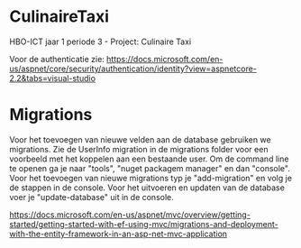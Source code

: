 # CulinaireTaxi
HBO-ICT jaar 1 periode 3 - Project: Culinaire Taxi

Voor de authenticatie zie: 
https://docs.microsoft.com/en-us/aspnet/core/security/authentication/identity?view=aspnetcore-2.2&tabs=visual-studio


# Migrations

Voor het toevoegen van nieuwe velden aan de database gebruiken we migrations. Zie de UserInfo migration in de migrations folder voor een voorbeeld met het koppelen aan een bestaande user. Om de command line te openen ga je naar "tools", "nuget packagem manager" en dan "console". Voor het toevoegen van nieuwe migrations typ je "add-migration" en volg je de stappen in de console. Voor het uitvoeren en updaten van de database voer je "update-database" uit in de console.


https://docs.microsoft.com/en-us/aspnet/mvc/overview/getting-started/getting-started-with-ef-using-mvc/migrations-and-deployment-with-the-entity-framework-in-an-asp-net-mvc-application
